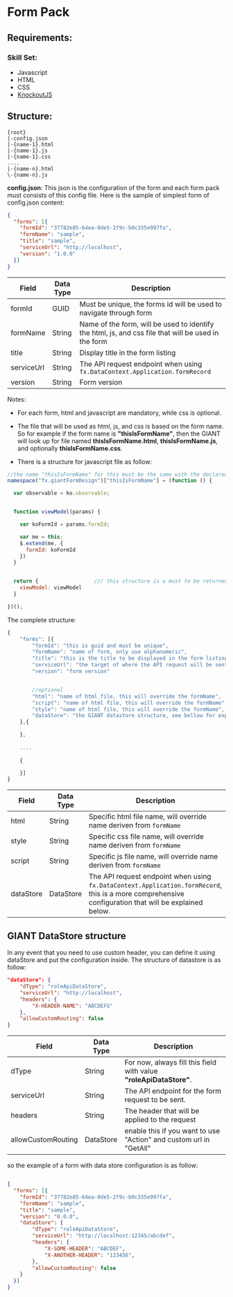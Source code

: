 # Form Pack

## Requirements:

### Skill Set: 
- Javascript
- HTML
- CSS
- [KnockoutJS](http://knockoutjs.com)


## Structure:

``` 
{root}
|-config.json
|-{name-1}.html
|-{name-1}.js
|-{name-1}.css
....
|-{name-n}.html
\-{name-n}.js
```

**config.json**: This json is the configuration of the form and each form pack must consists of this config file. Here is the sample of simplest form of config.json content:
``` json
{
  "forms": [{
    "formId": "37782e85-64ea-0de5-2f9c-b0c335e997fa",
    "formName": "sample",
    "title": "sample",
    "serviceUrl": "http://localhost",
    "version": "1.0.0"
  }]
}
```
|Field | Data Type | Description|
|-|-|-|
|formId| GUID | Must be unique, the forms id will be used to navigate through form
| formName | String | Name of the form, will be used to identify the html, js, and css file that will be used in the form
| title | String | Display title in the form listing 
| serviceUrl | String | The API request endpoint when using ```fx.DataContext.Application.formRecord```
| version | String | Form version

Notes:
- For each form, html and javascript are mandatory, while css is optional.

- The file that will be used as html, js, and css is based on the form name. So for example if the form name is **"thisIsFormName"**, then the GIANT will look up for file named **thisIsFormName.html**, **thisIsFormName.js**, and optionally **thisIsFormName.css**.

- There is a structure for javascript file as follow:
``` js
//the name "thisIsFormName" for this must be the same with the declared as form name in config json
namespace("fx.giantFormDesign")["thisIsFormName"] = (function () {

  var observable = ko.observable;


  function viewModel(params) {

    var koFormId = params.formId;

    var me = this;
    $.extend(me, {
      formId: koFormId
    })
  }


  return {                  /// this structure is a must to be returned for the GIANT to use
    viewModel: viewModel
  }

})();

```

The complete structure:
``` js
{
    "forms": [{
        "formId": "this is guid and must be unique",
        "formName": "name of form, only use alphanumeric",
        "title": "this is the title to be displayed in the form listing",
        "serviceUrl": "the target of where the API request will be sent",
        "version": "form version"


        //optional
        "html": "name of html file, this will override the formName",
        "script": "name of html file, this will override the formName",
        "style": "name of html file, this will override the formName",
        "dataStore": "the GIANT datastore structure, see bellow for explanation"
    },{

    },
    
    ....
    
    {

    }]
}
```
|Field | Data Type | Description|
|-|-|-|
|html| String | Specific html file name, will override name deriven from ```formName```
|style | String | Specific css file name, will override name deriven from ```formName```
| script | String | Specific js file name, will override name deriven from ```formName```
| dataStore | DataStore | The API request endpoint when using ```fx.DataContext.Application.formRecord```, this is a more comprehensive configuration that will be explained below.


## GIANT DataStore structure

In any event that you need to use custom header, you can define it using dataStore and put the configuration inside. The structure of datastore is as follow:
``` json
"dataStore": {
    "dType": "roleApiDataStore", 
    "serviceUrl": "http://localhost", 
    "headers": {
        "X-HEADER-NAME": "ABCDEFG"  
    },
    "allowCustomRouting": false 
}
```

|Field | Data Type | Description|
|-|-|-|
|dType| String | For now, always fill this field with value **"roleApiDataStore"**.
|serviceUrl | String | The API endpoint for the form request to be sent.
| headers | String | The header that will be applied to the request
| allowCustomRouting | DataStore | enable this if you want to use "Action" and custom url in "GetAll"

so the example of a form with data store configuration is as follow:

``` json

{
  "forms": [{
    "formId": "37782e85-64ea-0de5-2f9c-b0c335e997fa",
    "formName": "sample",
    "title": "sample",
    "version": "0.0.0",
    "dataStore": {
        "dType": "roleApiDataStore",
        "serviceUrl": "http://localhost:12345/abcdef",
        "headers": {
            "X-SOME-HEADER": "ABCDEF",
            "X-ANOTHER-HEADER": "123456",
        },
        "allowCustomRouting": false
    }
  }]
}
```